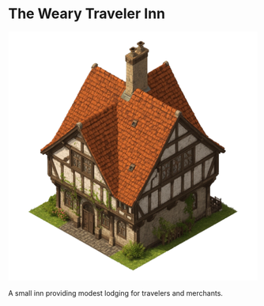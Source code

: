 # The Weary Traveler Inn

![The Weary Traveler Inn](../../assets/buildings/inn.png)

A small inn providing modest lodging for travelers and merchants.
